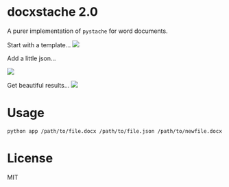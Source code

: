 # docxstache 2.0

A purer implementation of `pystache` for word documents. 

Start with a template...
![]('./docs/before.png')

Add a little json...

![]('./docs/json.png')

Get beautiful results...
![]('./docs/after.png')

# Usage

`python app /path/to/file.docx /path/to/file.json /path/to/newfile.docx`

# License 

MIT